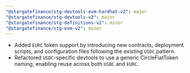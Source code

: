 ```yaml
---
"@stargatefinance/stg-devtools-evm-hardhat-v2": major
"@stargatefinance/stg-devtools-v2": major
"@stargatefinance/stg-definitions-v2": minor
"@stargatefinance/stg-evm-v2": minor
---
```


- Added `EURC` token support by introducing new contracts, deployment scripts, and configuration files following the existing `USDC` pattern.
- Refactored `USDC`-specific devtools to use a generic CircleFiatToken naming, enabling reuse across both `USDC` and `EURC`.
